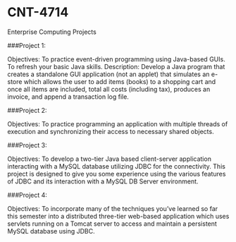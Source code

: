 # CNT-4714 
Enterprise Computing Projects


###Project 1:

Objectives: To practice event-driven programming using Java-based GUIs. To refresh your basic Java skills. Description: Develop a Java program that creates a standalone GUI application (not an applet) that simulates an e-store which allows the user to add items (books) to a shopping cart and once all items are included, total all costs (including tax), produces an invoice, and append a transaction log file.


###Project 2:

Objectives: To practice programming an application with multiple threads of execution and synchronizing their access to necessary shared objects.


###Project 3:

Objectives: To develop a two-tier Java based client-server application interacting with a MySQL database utilizing JDBC for the connectivity. This project is designed to give you some experience using the various features of JDBC and its interaction with a MySQL DB Server environment.

###Project 4:

Objectives: To incorporate many of the techniques you’ve learned so far this semester into a distributed three-tier web-based application which uses servlets running on a Tomcat server to access and maintain a persistent MySQL database using JDBC.
